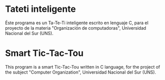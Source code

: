 # Tateti inteligente  
 Éste programa es un Ta-Te-Ti inteligente escrito en lenguaje C, para el proyecto de la materia "Organización de computadoras", Universidad Nacional del Sur (UNS).
 

 # Smart Tic-Tac-Tou
 This program is a smart Tic-Tac-Tou written in C language, for the project of the subject "Computer Organization", Universidad Nacional del Sur (UNS).
